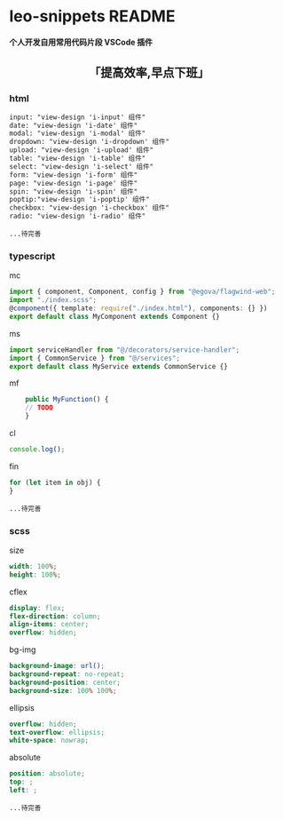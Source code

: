 # leo-snippets README

**个人开发自用常用代码片段 VSCode 插件**

## <center>「提高效率,早点下班」</center>

### html

```html
input: "view-design 'i-input' 组件"
date: "view-design 'i-date' 组件"
modal: "view-design 'i-modal' 组件"
dropdown: "view-design 'i-dropdown' 组件"
upload: "view-design 'i-upload' 组件"
table: "view-design 'i-table' 组件"
select: "view-design 'i-select' 组件"
form: "view-design 'i-form' 组件"
page: "view-design 'i-page' 组件"
spin: "view-design 'i-spin' 组件"
poptip:"view-design 'i-poptip' 组件"
checkbox: "view-design 'i-checkbox' 组件" 
radio: "view-design 'i-radio' 组件"
```

    ...待完善

### typescript

mc

```typescript
import { component, Component, config } from "@egova/flagwind-web";
import "./index.scss";
@component({ template: require("./index.html"), components: {} })
export default class MyComponent extends Component {}
```

ms

```typescript
import serviceHandler from "@/decorators/service-handler";
import { CommonService } from "@/services";
export default class MyService extends CommonService {}
```

mf

```typescript
    public MyFunction() {
    // TODO
    }
```

cl

```typescript
console.log();
```

fin

```typescript
for (let item in obj) {
}
```

    ...待完善

### scss

size

```scss
width: 100%;
height: 100%;
```

cflex

```scss
display: flex;
flex-direction: column;
align-items: center;
overflow: hidden;
```

bg-img

```scss
background-image: url();
background-repeat: no-repeat;
background-position: center;
background-size: 100% 100%;
```

ellipsis

```scss
overflow: hidden;
text-overflow: ellipsis;
white-space: nowrap;
```

absolute

```scss
position: absolute;
top: ;
left: ;
```

    ...待完善
